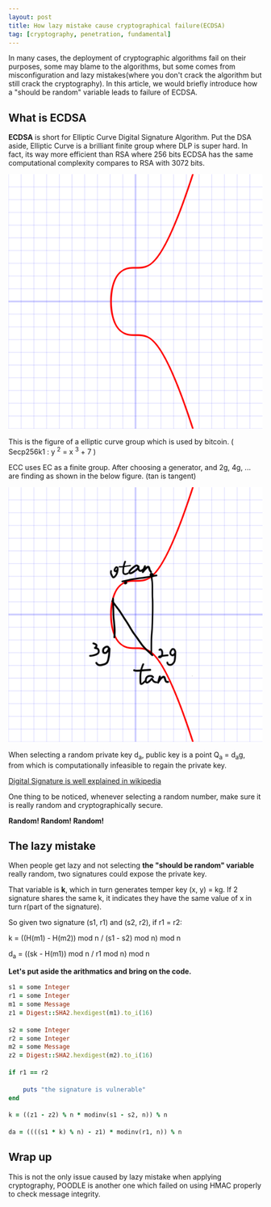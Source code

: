 ```yaml
---
layout: post
title: How lazy mistake cause cryptographical failure(ECDSA)
tag: [cryptography, penetration, fundamental]
---
```


In many cases, the deployment of cryptographic algorithms fail on their purposes, some may blame to the algorithms, but some comes from misconfiguration and lazy mistakes(where you don't crack the algorithm but still crack the cryptography). In this article, we would briefly introduce how a "should be random" variable leads to failure of ECDSA.

## What is ECDSA

**ECDSA** is short for Elliptic Curve Digital Signature Algorithm. Put the DSA aside, Elliptic Curve is a brilliant finite group where DLP is super hard. In fact, its way more efficient than RSA where 256 bits ECDSA has the same computational complexity compares to RSA with 3072 bits.

![secp256k1](/assets/img/2019-03-09-lazy-mistake-ecdsa/Secp256k1.png)

This is the figure of a elliptic curve group which is used by bitcoin. ( Secp256k1 :  y <sup>2</sup> = x <sup>3</sup> + 7 )

ECC uses EC as a finite group. After choosing a generator, and 2g, 4g, ... are finding as shown in the below figure. (tan is tangent)

![secp256k1](/assets/img/2019-03-09-lazy-mistake-ecdsa/ecc.png)

When selecting a random private key d<sub>a</sub>, public key is a point Q<sub>a</sub> = d<sub>a</sub>g, from which is computationally infeasible to regain the private key.

[Digital Signature is well explained in wikipedia](https://en.wikipedia.org/wiki/Elliptic_Curve_Digital_Signature_Algorithm)

One thing to be noticed, whenever selecting a random number, make sure it is really random and cryptographically secure.

**Random! Random! Random!**

## The lazy mistake

When people get lazy and not selecting **the "should be random" variable** really random, two signatures could expose the private key.

That variable is **k**, which in turn generates temper key (x, y) = kg. If 2 signature shares the same k, it indicates they have the same value of x in turn r(part of the signature).

So given two signature (s1, r1) and (s2, r2), if r1 = r2:

k = ((H(m1) - H(m2)) mod n / (s1 - s2) mod n) mod n

d<sub>a</sub> = ((sk - H(m1)) mod n / r1 mod n) mod n

**Let's put aside the arithmatics and bring on the code.**

```ruby
s1 = some Integer
r1 = some Integer
m1 = some Message
z1 = Digest::SHA2.hexdigest(m1).to_i(16)

s2 = some Integer
r2 = some Integer
m2 = some Message
z2 = Digest::SHA2.hexdigest(m2).to_i(16)

if r1 == r2

    puts "the signature is vulnerable"
end

k = ((z1 - z2) % n * modinv(s1 - s2, n)) % n

da = ((((s1 * k) % n) - z1) * modinv(r1, n)) % n
```

## Wrap up

This is not the only issue caused by lazy mistake when applying cryptography, POODLE is another one which failed on using HMAC properly to check message integrity.
